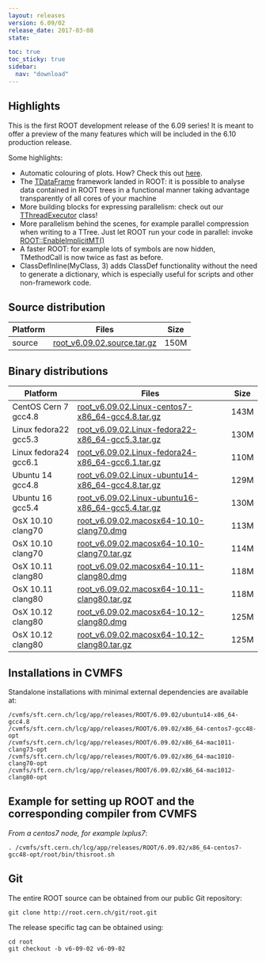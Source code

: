 ```yaml
---
layout: releases
version: 6.09/02
release_date: 2017-03-08
state:

toc: true
toc_sticky: true
sidebar:
  nav: "download"
---
```



## Highlights

This is the first ROOT development release of the 6.09 series! It is meant to offer a preview of the many features which will be included in the 6.10 production release.

Some highlights:

   * Automatic colouring of plots. How? Check this out [here](https://root.cern/doc/master/classTHistPainter.html#HP061).
   * The [TDataFrame](https://root.cern/doc/master/classROOT_1_1Experimental_1_1TDataFrame.html) framework landed in ROOT: it is possible to analyse data contained in ROOT trees in a functional manner taking advantage transparently of all cores of your machine
   * More building blocks for expressing parallelism: check out our [TThreadExecutor](https://root.cern/doc/master/classROOT_1_1TThreadExecutor.html) class!
   * More parallelism behind the scenes, for example parallel compression when writing to a TTree. Just let ROOT run your code in parallel: invoke [ROOT::EnableImplicitMT()](https://root.cern/doc/master/namespaceROOT.html#ade6e397b327482d267ad54de92db4b89)
   * A faster ROOT: for example lots of symbols are now hidden, TMethodCall is now twice as fast as before.
   * ClassDefInline(MyClass, 3) adds ClassDef functionality without the need to generate a dictionary, which is especially useful for scripts and other non-framework code.

## Source distribution

| Platform       | Files | Size |
|-----------|-------|-----|
| source | [root_v6.09.02.source.tar.gz](https://root.cern.ch/download/root_v6.09.02.source.tar.gz) | 150M |


## Binary distributions

| Platform       | Files | Size |
|-----------|-------|-----|
| CentOS Cern 7 gcc4.8 | [root_v6.09.02.Linux-centos7-x86_64-gcc4.8.tar.gz](https://root.cern.ch/download/root_v6.09.02.Linux-centos7-x86_64-gcc4.8.tar.gz) | 143M |
| Linux fedora22 gcc5.3 | [root_v6.09.02.Linux-fedora22-x86_64-gcc5.3.tar.gz](https://root.cern.ch/download/root_v6.09.02.Linux-fedora22-x86_64-gcc5.3.tar.gz) | 130M |
| Linux fedora24 gcc6.1 | [root_v6.09.02.Linux-fedora24-x86_64-gcc6.1.tar.gz](https://root.cern.ch/download/root_v6.09.02.Linux-fedora24-x86_64-gcc6.1.tar.gz) | 110M |
| Ubuntu 14 gcc4.8 | [root_v6.09.02.Linux-ubuntu14-x86_64-gcc4.8.tar.gz](https://root.cern.ch/download/root_v6.09.02.Linux-ubuntu14-x86_64-gcc4.8.tar.gz) | 129M |
| Ubuntu 16 gcc5.4 | [root_v6.09.02.Linux-ubuntu16-x86_64-gcc5.4.tar.gz](https://root.cern.ch/download/root_v6.09.02.Linux-ubuntu16-x86_64-gcc5.4.tar.gz) | 130M |
| OsX 10.10 clang70 | [root_v6.09.02.macosx64-10.10-clang70.dmg](https://root.cern.ch/download/root_v6.09.02.macosx64-10.10-clang70.dmg) | 113M |
| OsX 10.10 clang70 | [root_v6.09.02.macosx64-10.10-clang70.tar.gz](https://root.cern.ch/download/root_v6.09.02.macosx64-10.10-clang70.tar.gz) | 114M |
| OsX 10.11 clang80 | [root_v6.09.02.macosx64-10.11-clang80.dmg](https://root.cern.ch/download/root_v6.09.02.macosx64-10.11-clang80.dmg) | 118M |
| OsX 10.11 clang80 | [root_v6.09.02.macosx64-10.11-clang80.tar.gz](https://root.cern.ch/download/root_v6.09.02.macosx64-10.11-clang80.tar.gz) | 118M |
| OsX 10.12 clang80 | [root_v6.09.02.macosx64-10.12-clang80.dmg](https://root.cern.ch/download/root_v6.09.02.macosx64-10.12-clang80.dmg) | 125M |
| OsX 10.12 clang80 | [root_v6.09.02.macosx64-10.12-clang80.tar.gz](https://root.cern.ch/download/root_v6.09.02.macosx64-10.12-clang80.tar.gz) | 125M |



## Installations in CVMFS

Standalone installations with minimal external dependencies are available at:
~~~
/cvmfs/sft.cern.ch/lcg/app/releases/ROOT/6.09.02/ubuntu14-x86_64-gcc4.8
/cvmfs/sft.cern.ch/lcg/app/releases/ROOT/6.09.02/x86_64-centos7-gcc48-opt
/cvmfs/sft.cern.ch/lcg/app/releases/ROOT/6.09.02/x86_64-mac1011-clang73-opt
/cvmfs/sft.cern.ch/lcg/app/releases/ROOT/6.09.02/x86_64-mac1010-clang70-opt
/cvmfs/sft.cern.ch/lcg/app/releases/ROOT/6.09.02/x86_64-mac1012-clang80-opt
~~~


## Example for setting up ROOT and the corresponding compiler from CVMFS

*From a centos7 node, for example lxplus7*:
~~~
. /cvmfs/sft.cern.ch/lcg/app/releases/ROOT/6.09.02/x86_64-centos7-gcc48-opt/root/bin/thisroot.sh
~~~

## Git

The entire ROOT source can be obtained from our public Git repository:

~~~
git clone http://root.cern.ch/git/root.git
~~~
The release specific tag can be obtained using:
~~~
cd root
git checkout -b v6-09-02 v6-09-02
~~~

